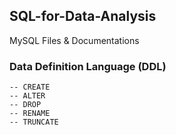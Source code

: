 ## SQL-for-Data-Analysis
MySQL Files &amp; Documentations


### Data Definition Language (DDL)          
    -- CREATE
    -- ALTER
    -- DROP
    -- RENAME
    -- TRUNCATE
